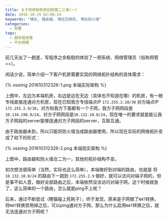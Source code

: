 ```yaml
---
title: 关于网络架构规划配置二三事(一)
date: 2016-10-29 02:08:24
keywords: "博达, 路由器, 博达交换机, 博达防火墙"
categories:
  - 部署
tags:
  - 服务器搭建
  - 平台搭建
---
```


前几天出了一趟差，写程序之余稳稳的体验了一把系统、网络管理员（俗称网管==）。

闲话少说，简单介绍一下客户机房需要实现的网络拓扑结构的具体需求：  


{% ossimg 201610312326-1.png 本端实际架构 %}


上图中，左边为本端机房，右边是远在天边（具体也不知道在哪）的机房，有一根专线直接连通对方机房，现在已知我方专线端点IP `172.255.2.10/30` 对方端点IP `172.255.2.9/30`，对方和我方下面都有一个子网，我方子网网段是`10.134.198.0/24`，对方子网网段是`10.132.10.0/24`，现在唯一的要求就是能让我方子网段的server能够连通对方子网段的server，互联互通。


由于路由器未到，所以只能将防火墙当成路由器使用，所以现在实际的网络拓扑变成了如下的形式：


{% ossimg 201610312326-2.png 本端现实架构 %}


上图中，路由器和防火墙合二为一，其他的拓扑结构不变。

初次想法很简单（当然，实际也这么简单），本端做好到对端的路由，也就是 将 `10.132.10.0/24` 的路由下一跳到 `172.255.2.9` 做好，就可以访问对端子网的，但是事不如人意，做好全部路由之后，本端依然没法访问对端子网，这个时候就急了，这么简单的一个路由，怎么就是ping不上呢？



后来，通过不断尝试（瞎猫碰上死耗子），终于发现，原来是子网做了`NAT`转换，将`NAT`转换禁用掉之后，可以ping通对方子网，那么为什么启用`NAT`转换之后，就无法连通对方子网呢？

